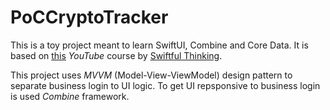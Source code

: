 # PoCCryptoTracker
This is a toy project meant to learn SwiftUI, Combine and Core Data.
It is based on [this](https://www.youtube.com/playlist?list=PLwvDm4Vfkdphbc3bgy_LpLRQ9DDfFGcFu) _YouTube_ course by [Swiftful Thinking](https://www.youtube.com/@SwiftfulThinking/featured).

This project uses _MVVM_ (Model-View-ViewModel) design pattern to separate business login to UI logic. To get UI repsponsive to business login is used _Combine_ framework.
